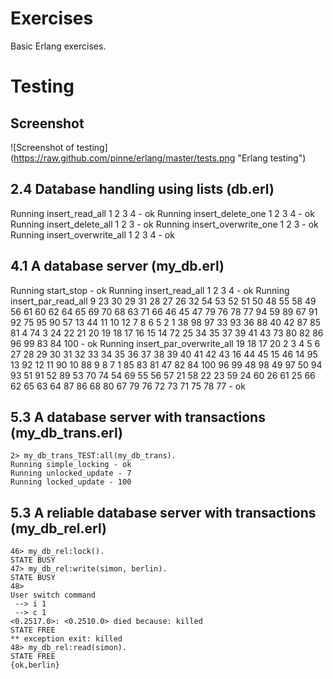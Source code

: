 #   Exercises

Basic Erlang exercises.

#   Testing

##  Screenshot

![Screenshot of testing]
(https://raw.github.com/pinne/erlang/master/tests.png "Erlang testing")

##  2.4 Database handling using lists (db.erl)
Running insert_read_all 1 2 3 4 - ok
Running insert_delete_one 1 2 3 4 - ok
Running insert_delete_all 1 2 3 - ok
Running insert_overwrite_one 1 2 3 - ok
Running insert_overwrite_all 1 2 3 4 - ok

##  4.1 A database server (my_db.erl)
Running start_stop - ok
Running insert_read_all 1 2 3 4 - ok
Running insert_par_read_all 9 23 30 29 31 28 27 26 32 54 53 52 51 50 48 55 58 49 56 61 60 62 64 65 69 70 68 63 71 66 46 45 47 79 76 78 77 94 59 89 67 91 92 75 95 90 57 13 44 11 10 12 7 8 6 5 2 1 38 98 97 33 93 36 88 40 42 87 85 81 4 74 3 24 22 21 20 19 18 17 16 15 14 72 25 34 35 37 39 41 43 73 80 82 86 96 99 83 84 100 - ok
    Running insert_par_overwrite_all 19 18 17 20 2 3 4 5 6 27 28 29 30 31 32 33 34 35 36 37 38 39 40 41 42 43 16 44 45 15 46 14 95 13 92 12 11 90 10 88 9 8 7 1 85 83 81 47 82 84 100 96 99 48 98 49 97 50 94 93 51 91 52 89 53 70 74 54 69 55 56 57 21 58 22 23 59 24 60 26 61 25 66 62 65 63 64 87 86 68 80 67 79 76 72 73 71 75 78 77 - ok

##  5.3 A database server with transactions (my_db_trans.erl)
    2> my_db_trans_TEST:all(my_db_trans).
    Running simple_locking - ok
    Running unlocked_update - 7
    Running locked_update - 100

##  5.3 A reliable database server with transactions (my_db_rel.erl)
    46> my_db_rel:lock().
    STATE BUSY
    47> my_db_rel:write(simon, berlin).
    STATE BUSY
    48>
    User switch command
     --> i 1
     --> c 1
    <0.2517.0>: <0.2510.0> died because: killed
    STATE FREE
    ** exception exit: killed
    48> my_db_rel:read(simon).
    STATE FREE
    {ok,berlin}

